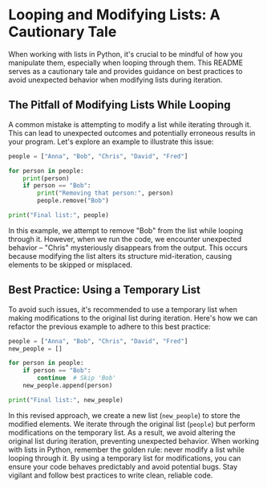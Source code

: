 # Looping and Modifying Lists: A Cautionary Tale

When working with lists in Python, it's crucial to be mindful of how you manipulate them, especially when looping through them. This README serves as a cautionary tale and provides guidance on best practices to avoid unexpected behavior when modifying lists during iteration.

## The Pitfall of Modifying Lists While Looping

A common mistake is attempting to modify a list while iterating through it. This can lead to unexpected outcomes and potentially erroneous results in your program. Let's explore an example to illustrate this issue:

```python
people = ["Anna", "Bob", "Chris", "David", "Fred"]

for person in people:
    print(person)
    if person == "Bob":
        print("Removing that person:", person)
        people.remove("Bob")

print("Final list:", people)
```

In this example, we attempt to remove "Bob" from the list while looping through it. However, when we run the code, we encounter unexpected behavior – "Chris" mysteriously disappears from the output. This occurs because modifying the list alters its structure mid-iteration, causing elements to be skipped or misplaced.

## Best Practice: Using a Temporary List

To avoid such issues, it's recommended to use a temporary list when making modifications to the original list during iteration. Here's how we can refactor the previous example to adhere to this best practice:

```python
people = ["Anna", "Bob", "Chris", "David", "Fred"]
new_people = []

for person in people:
    if person == "Bob":
        continue  # Skip 'Bob'
    new_people.append(person)

print("Final list:", new_people)
```

In this revised approach, we create a new list (`new_people`) to store the modified elements. We iterate through the original list (`people`) but perform modifications on the temporary list. As a result, we avoid altering the original list during iteration, preventing unexpected behavior. When working with lists in Python, remember the golden rule: never modify a list while looping through it. By using a temporary list for modifications, you can ensure your code behaves predictably and avoid potential bugs. Stay vigilant and follow best practices to write clean, reliable code.

